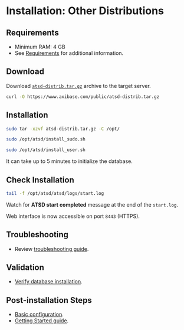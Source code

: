 # Installation: Other Distributions

## Requirements

* Minimum RAM: 4 GB
* See [Requirements](../administration/requirements.md) for additional information.

## Download

Download [`atsd-distrib.tar.gz`](https://axibase.com/public/atsd_distrib_latest.htm) archive to the target server.

```bash
curl -O https://www.axibase.com/public/atsd-distrib.tar.gz
```

## Installation

```sh
sudo tar -xzvf atsd-distrib.tar.gz -C /opt/
```

```sh
sudo /opt/atsd/install_sudo.sh
```

```sh
sudo /opt/atsd/install_user.sh
```

It can take up to 5 minutes to initialize the database.

## Check Installation

```sh
tail -f /opt/atsd/atsd/logs/start.log
```

Watch for **ATSD start completed** message at the end of the `start.log`.

Web interface is now accessible on port `8443` (HTTPS).

## Troubleshooting

* Review [troubleshooting guide](troubleshooting.md).

## Validation

* [Verify database installation](verifying-installation.md).

## Post-installation Steps

* [Basic configuration](post-installation.md).
* [Getting Started guide](../tutorials/getting-started.md).
